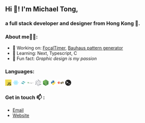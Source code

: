 ## Hi 👋! I'm Michael Tong,
### a full stack developer and designer from Hong Kong 🌆.

<!-- <img align="center" src="https://github-readme-stats.vercel.app/api?username=Kerbodine&title_color=404040&icon_color=404040&text_color=737373&hide=contribs,issues&show_icons=true&hide_border=true"> -->

### About me🧑‍💻:
- 🔭 Working on: [FocalTimer](https://github.com/Kerbodine/pp-react-app), [Bauhaus pattern generator](https://bauhaus-pattern.netlify.app/)
- 🌱 Learning: Next, Typescript, C
- 📌 Fun fact: *Graphic design is my passion*

### Languages:
<code><img height="20" src="https://raw.githubusercontent.com/github/explore/80688e429a7d4ef2fca1e82350fe8e3517d3494d/topics/javascript/javascript.png"></code>
<code><img height="20" src="https://raw.githubusercontent.com/github/explore/80688e429a7d4ef2fca1e82350fe8e3517d3494d/topics/react/react.png"></code>
<code><img height="20" src="https://raw.githubusercontent.com/github/explore/80688e429a7d4ef2fca1e82350fe8e3517d3494d/topics/tailwind/tailwind.png"></code>
<code><img height="20" src="https://raw.githubusercontent.com/github/explore/80688e429a7d4ef2fca1e82350fe8e3517d3494d/topics/mongodb/mongodb.png"></code>
<code><img height="20" src="https://raw.githubusercontent.com/github/explore/80688e429a7d4ef2fca1e82350fe8e3517d3494d/topics/electron/electron.png"></code>
<code><img height="20" src="https://raw.githubusercontent.com/github/explore/80688e429a7d4ef2fca1e82350fe8e3517d3494d/topics/nodejs/nodejs.png"></code>
<code><img height="20" src="https://raw.githubusercontent.com/github/explore/80688e429a7d4ef2fca1e82350fe8e3517d3494d/topics/python/python.png"></code>
<code><img height="20" src="https://raw.githubusercontent.com/github/explore/80688e429a7d4ef2fca1e82350fe8e3517d3494d/topics/git/git.png"></code>
<code><img height="20" src="https://raw.githubusercontent.com/github/explore/80688e429a7d4ef2fca1e82350fe8e3517d3494d/topics/terminal/terminal.png"></code>

<!-- <img align="center" src="https://github-readme-stats.vercel.app/api/top-langs/?username=Kerbodine&title_color=404040&layout=compact">
 -->
### Get in touch 📫 :
- [Email](mailto:contact.michaeltong@gmail.com)
- [Website](https://www.michaelytong.com/)
